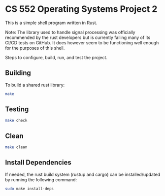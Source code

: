 # CS 552 Operating Systems Project 2

This is a simple shell program written in Rust.

Note: The library used to handle signal processing was officially recommended by the rust developers but is 
currently failing many of its CI/CD tests on GitHub. It does however seem to be functioning well enough for the
purposes of this shell.

Steps to configure, build, run, and test the project.

## Building
To build a shared rust library:
```bash
make
```

## Testing

```bash
make check
```

## Clean

```bash
make clean
```

## Install Dependencies

If needed, the rust build system (rustup and cargo) can be installed/updated by running the following command:

```bash
sudo make install-deps
```
